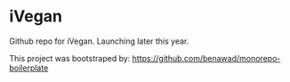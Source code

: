 # iVegan

Github repo for iVegan. Launching later this year.

This project was bootstraped by: https://github.com/benawad/monorepo-boilerplate
